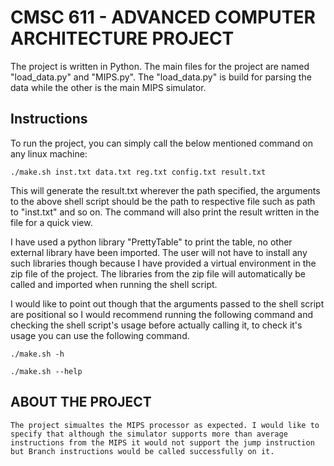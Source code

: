 # CMSC 611 - ADVANCED COMPUTER ARCHITECTURE PROJECT

The project is written in Python. The main files for the project are named "load_data.py" and "MIPS.py". The "load_data.py" is build for parsing the data while the other is the main MIPS simulator.

## Instructions

To run the project, you can simply call the below mentioned command on any linux machine:
```
./make.sh inst.txt data.txt reg.txt config.txt result.txt
```
This will generate the result.txt wherever the path specified, the arguments to the above shell script should be the path to respective file such as path to "inst.txt" and so on. The command will also print the result written in the file for a quick view.

I have used a python library "PrettyTable" to print the table, no other external library have been imported. The user will not have to install any such libraries though because I have provided a virtual environment in the zip file of the project. The libraries from the zip file will automatically be called and imported when running the shell script.

I would like to point out though that the arguments passed to the shell script are positional so I would recommend running the following command and checking the shell script's usage before actually calling it, to check it's usage you can use the following command.
```
./make.sh -h 

./make.sh --help
```
## ABOUT THE PROJECT

	The project simualtes the MIPS processor as expected. I would like to specify that although the simulator supports more than average instructions from the MIPS it would not support the jump instruction but Branch instructions would be called successfully on it.
